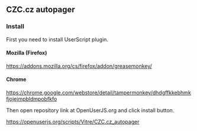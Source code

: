 CZC.cz autopager
-----------------

### Install
First you need to install UserScript plugin.

#### Mozilla (Firefox)
https://addons.mozilla.org/cs/firefox/addon/greasemonkey/

#### Chrome
https://chrome.google.com/webstore/detail/tampermonkey/dhdgffkkebhmkfjojejmpbldmpobfkfo

Then open repository link at OpenUserJS.org and click install button.

https://openuserjs.org/scripts/Vitre/CZC.cz_autopager

